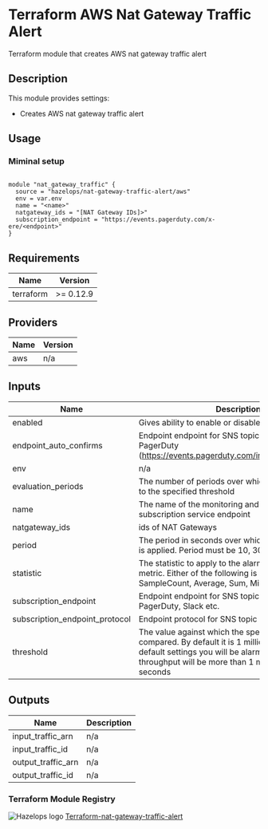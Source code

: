 # Terraform AWS Nat Gateway Traffic Alert


Terraform module that creates AWS nat gateway traffic alert


## Description

This module provides settings:

- Creates AWS nat gateway traffic alert

## Usage

### Miminal setup

```hcl

module "nat_gateway_traffic" {
  source = "hazelops/nat-gateway-traffic-alert/aws"
  env = var.env
  name = "<name>"
  natgateway_ids = "[NAT Gateway IDs]>"
  subscription_endpoint = "https://events.pagerduty.com/x-ere/<endpoint>"
}

```



<!-- BEGINNING OF GENERATED BY TERRAFORM-DOCS -->

## Requirements

| Name | Version |
|------|---------|
| terraform | >= 0.12.9 |

## Providers

| Name | Version |
|------|---------|
| aws | n/a |

## Inputs

| Name | Description | Type | Default | Required |
|------|-------------|------|---------|:--------:|
| enabled | Gives ability to enable or disable a module | `bool` | `true` | no |
| endpoint\_auto\_confirms | Endpoint endpoint for SNS topic subscription, PagerDuty (https://events.pagerduty.com/integration/<Integration Key>/enqueue) | `bool` | `true` | no |
| env | n/a | `any` | n/a | yes |
| evaluation\_periods | The number of periods over which data is compared to the specified threshold | `string` | `"1"` | no |
| name | The name of the monitoring and name of the subscription service endpoint | `any` | n/a | yes |
| natgateway\_ids | ids of NAT Gateways | `any` | n/a | yes |
| period | The period in seconds over which the specified stat is applied. Period must be 10, 30 or a multiple of 60 | `string` | `"60"` | no |
| statistic | The statistic to apply to the alarm's associated metric. Either of the following is supported: SampleCount, Average, Sum, Minimum, Maximum | `string` | `"Maximum"` | no |
| subscription\_endpoint | Endpoint endpoint for SNS topic subscription, PagerDuty, Slack etc. | `any` | n/a | yes |
| subscription\_endpoint\_protocol | Endpoint protocol for SNS topic subscription | `string` | `"https"` | no |
| threshold | The value against which the specified statistic is compared. By default it is 1 million bytes.If you use default settings you will be alarmed when throughput will be more than 1 millon byte in 60 seconds | `string` | `"1000000"` | no |

## Outputs

| Name | Description |
|------|-------------|
| input\_traffic\_arn | n/a |
| input\_traffic\_id | n/a |
| output\_traffic\_arn | n/a |
| output\_traffic\_id | n/a |

<!-- END OF GENERATED BY TERRAFORM-DOCS -->

### Terraform Module Registry

![Hazelops logo](https://avatars0.githubusercontent.com/u/63737915?s=25&v=4) [Terraform-nat-gateway-traffic-alert
](https://registry.terraform.io/modules/hazelops/nat-gateway-traffic-alert/aws/latest)
